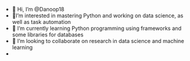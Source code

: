- 👋 Hi, I’m @Danoop18
- 👀I’m interested in mastering Python and working on data science, as well as task automation
- 🌱 I’m currently learning Python programming using frameworks and some libraries for databases
- 💞️ I’m looking to collaborate on research in data science and machine learning
- 
<!---
Danoop18/Danoop18 is a ✨ special ✨ repository because its `README.md` (this file) appears on your GitHub profile.
You can click the Preview link to take a look at your changes.
--->
